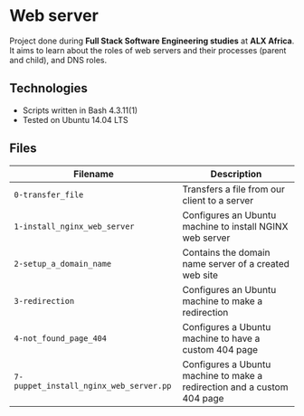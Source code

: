 # Web server
Project done during **Full Stack Software Engineering studies** at **ALX Africa**. It aims to learn about the roles of web servers and their processes (parent and child), and DNS roles.

## Technologies
* Scripts written in Bash 4.3.11(1)
* Tested on Ubuntu 14.04 LTS

## Files

| Filename | Description |
| -------- | ----------- |
| `0-transfer_file` | Transfers a file from our client to a server |
| `1-install_nginx_web_server` | Configures an Ubuntu machine to install NGINX web server |
| `2-setup_a_domain_name` | Contains the domain name server of a created web site |
| `3-redirection` | Configures an Ubuntu machine to make a redirection |
| `4-not_found_page_404` | Configures a Ubuntu machine to have a custom 404 page |
| `7-puppet_install_nginx_web_server.pp` | Configures a Ubuntu machine to make a redirection and a custom 404 page |
